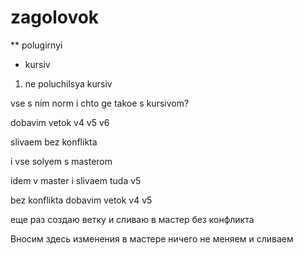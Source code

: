 # zagolovok

** polugirnyi

* kursiv

1. ne poluchilsya kursiv

vse s nim norm
i chto ge takoe s kursivom?

dobavim vetok v4 v5 v6

slivaem bez konflikta

i vse solyem s masterom

idem v master i slivaem tuda v5 

bez konflikta
dobavim vetok v4 v5 

еще раз создаю ветку и сливаю в мастер без конфликта

Вносим здесь изменения в мастере ничего не меняем и сливаем
